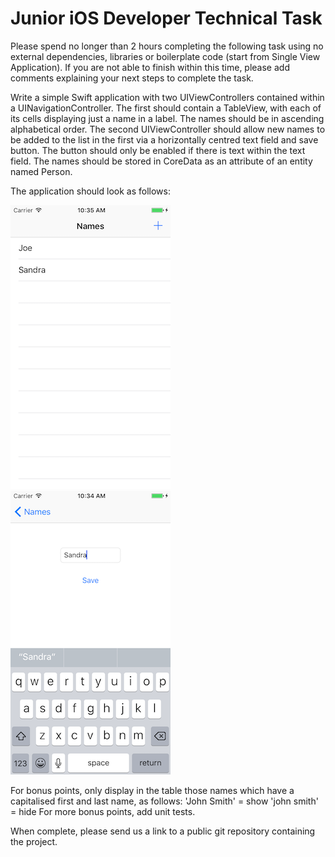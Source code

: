 # Junior iOS Developer Technical Task
Please spend no longer than 2 hours completing the following task using no external dependencies, libraries or boilerplate code (start from Single View Application). If you are not able to finish within this time, please add comments explaining your next steps to complete the task.

Write a simple Swift application with two UIViewControllers contained within a UINavigationController. The first should contain a TableView, with each of its cells displaying just a name in a label. The names should be in ascending alphabetical order.
The second UIViewController should allow new names to be added to the list in the first via a horizontally centred text field and save button. The button should only be enabled if there is text within the text field.
The names should be stored in CoreData as an attribute of an entity named Person.

The application should look as follows:

![List](list.png "List") ![Entry](entry.png "Entry")

For bonus points, only display in the table those names which have a capitalised first and last name, as follows:
'John Smith' = show
'john smith' = hide
For more bonus points, add unit tests.

When complete, please send us a link to a public git repository containing the project.
